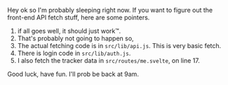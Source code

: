 Hey ok so I'm probably sleeping right now. If you want to figure out the
front-end API fetch stuff, here are some pointers.

1. if all goes well, it should just work™.
2. That's probably not going to happen so,
3. The actual fetching code is in `src/lib/api.js`. This is very basic fetch.
4. There is login code in `src/lib/auth.js`.
5. I also fetch the tracker data in `src/routes/me.svelte`, on line 17.

Good luck, have fun. I'll prob be back at 9am.
